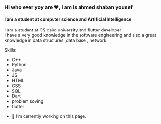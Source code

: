 ### Hi who ever yoy are ❤, i am is ahmed shaban yousef
#### I am a student at computer science and Artificial Intelligence  
I am a student at CS cairo university and flutter developer  
I have a very good knowledge in the software engineering and also a great knowledge in data structures ,data base , network.


Skills: 
* C++
* Python
* Java
* JS
* HTML
* CSS
* SQL
* Dart
* problem soving
* flutter


- 🔭 I’m currently working on this page. 




